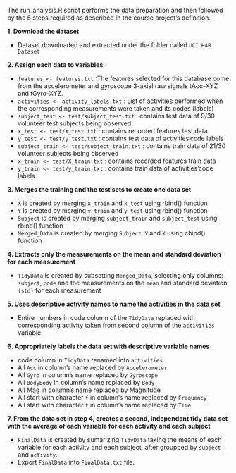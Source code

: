 The run_analysis.R script performs the data preparation and then followed by the 5 steps required as described in the course project’s definition.

**1. Download the dataset**
   * Dataset downloaded and extracted under the folder called `UCI HAR Dataset`

**2. Assign each data to variables**
   * `features <- features.txt` :The features selected for this database come from the accelerometer and gyroscope 3-axial raw signals tAcc-XYZ and tGyro-XYZ.
   * `activities <- activity_labels.txt` : List of activities performed when the corresponding measurements were taken and its codes (labels)
   * `subject_test <- test/subject_test.txt` : contains test data of 9/30 volunteer test subjects being observed
   * `x_test <- test/X_test.txt` : contains recorded features test data
   * `y_test <- test/y_test.txt` : contains test data of activities’code labels
   * `subject_train <- test/subject_train.txt` : contains train data of 21/30 volunteer subjects being observed
   * `x_train <- test/X_train.txt` : contains recorded features train data
   * `y_train <- test/y_train.txt` : contains train data of activities’code labels

**3. Merges the training and the test sets to create one data set**
   * `X` is created by merging `x_train` and `x_test` using rbind() function
   * `Y` is created by merging `y_train` and `y_test` using rbind() function
   * `Subject` is created by merging `subject_train` and `subject_test` using rbind() function
   * `Merged_Data` is created by merging `Subject`, `Y` and `X` using cbind() function

**4. Extracts only the measurements on the mean and standard deviation for each measurement**
   * `TidyData` is created by subsetting `Merged_Data`, selecting only columns: `subject`, `code` and the measurements on the `mean` and standard deviation `(std)` for each measurement

**5. Uses descriptive activity names to name the activities in the data set**
   * Entire numbers in code column of the `TidyData` replaced with corresponding activity taken from second column of the `activities` variable

**6. Appropriately labels the data set with descriptive variable names**
   * code column in `TidyData` renamed into `activities`
   * All `Acc` in column’s name replaced by `Accelerometer`
   * All `Gyro` in column’s name replaced by `Gyroscope`
   * All `BodyBody` in column’s name replaced by `Body`
   * All Mag in column’s name replaced by Magnitude
   * All start with character `f` in column’s name replaced by `Frequency`
   * All start with character `t` in column’s name replaced by `Time`

**7. From the data set in step 4, creates a second, independent tidy data set with the average of each variable for each activity and each subject**
   * `FinalData` is created by sumarizing `TidyData` taking the means of each variable for each activity and each subject, after groupped by `subject` and `activity`.
   * Export `FinalData` into `FinalData.txt` file.
